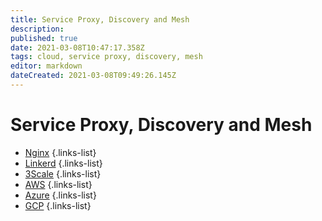 ```yaml
---
title: Service Proxy, Discovery and Mesh
description: 
published: true
date: 2021-03-08T10:47:17.358Z
tags: cloud, service proxy, discovery, mesh
editor: markdown
dateCreated: 2021-03-08T09:49:26.145Z
---
```


# Service Proxy, Discovery and Mesh
- [Nginx](/training/cloud_and_devops/tbd)
{.links-list}
- [Linkerd](/training/cloud_and_devops/service_proxy_discovery_mesh/linkerd)
{.links-list}
- [3Scale](/training/cloud_and_devops/service_proxy_discovery_mesh/3scale)
{.links-list}
- [AWS](/training/cloud_and_devops/service_proxy_discovery_mesh/aws)
{.links-list}
- [Azure](/training/cloud_and_devops/service_proxy_discovery_mesh/azure)
{.links-list}
- [GCP](/training/cloud_and_devops/service_proxy_discovery_mesh/gcp)
{.links-list}